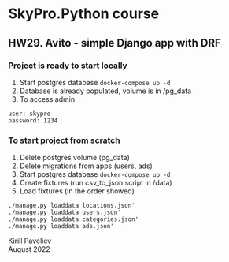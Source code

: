 # SkyPro.Python course
## HW29. Avito - simple Django app with DRF

### Project is ready to start locally

1. Start postgres database `docker-compose up -d`
2. Database is already populated, volume is in /pg_data
3. To access admin
```
user: skypro
password: 1234
```

### To start project from scratch

1. Delete postgres volume (pg_data)
2. Delete migrations from apps (users, ads)
3. Start postgres database `docker-compose up -d`
4. Create fixtures (run csv_to_json script in /data)
5. Load fixtures (in the order showed)
```
./manage.py loaddata locations.json'
./manage.py loaddata users.json'
./manage.py loaddata categories.json'
./manage.py loaddata ads.json'
```

Kirill Paveliev\
August 2022